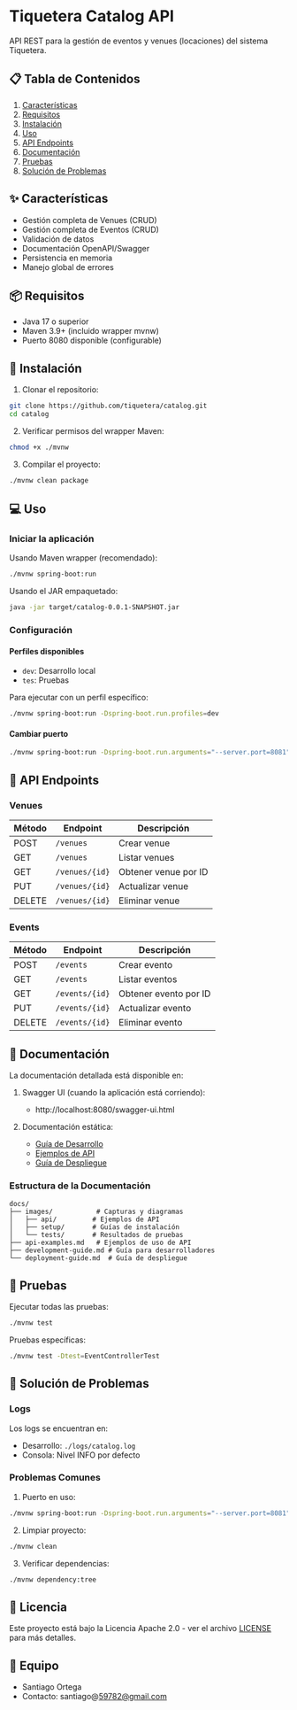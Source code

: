 # Tiquetera Catalog API

API REST para la gestión de eventos y venues (locaciones) del sistema Tiquetera.

## 📋 Tabla de Contenidos
1. [Características](#características)
2. [Requisitos](#requisitos)
3. [Instalación](#instalación)
4. [Uso](#uso)
5. [API Endpoints](#api-endpoints)
6. [Documentación](#documentación)
7. [Pruebas](#pruebas)
8. [Solución de Problemas](#solución-de-problemas)

## ✨ Características

- Gestión completa de Venues (CRUD)
- Gestión completa de Eventos (CRUD)
- Validación de datos
- Documentación OpenAPI/Swagger
- Persistencia en memoria
- Manejo global de errores

## 📦 Requisitos

- Java 17 o superior
- Maven 3.9+ (incluido wrapper mvnw)
- Puerto 8080 disponible (configurable)

## 🚀 Instalación

1. Clonar el repositorio:
```bash
git clone https://github.com/tiquetera/catalog.git
cd catalog
```

2. Verificar permisos del wrapper Maven:
```bash
chmod +x ./mvnw
```

3. Compilar el proyecto:
```bash
./mvnw clean package
```

## 💻 Uso

### Iniciar la aplicación

Usando Maven wrapper (recomendado):
```bash
./mvnw spring-boot:run
```

Usando el JAR empaquetado:
```bash
java -jar target/catalog-0.0.1-SNAPSHOT.jar
```

### Configuración

#### Perfiles disponibles
- `dev`: Desarrollo local
- `tes`: Pruebas

Para ejecutar con un perfil específico:
```bash
./mvnw spring-boot:run -Dspring-boot.run.profiles=dev
```

#### Cambiar puerto
```bash
./mvnw spring-boot:run -Dspring-boot.run.arguments="--server.port=8081"
```

## 🔗 API Endpoints

### Venues

| Método | Endpoint | Descripción |
|--------|----------|-------------|
| POST | `/venues` | Crear venue |
| GET | `/venues` | Listar venues |
| GET | `/venues/{id}` | Obtener venue por ID |
| PUT | `/venues/{id}` | Actualizar venue |
| DELETE | `/venues/{id}` | Eliminar venue |

### Events

| Método | Endpoint | Descripción |
|--------|----------|-------------|
| POST | `/events` | Crear evento |
| GET | `/events` | Listar eventos |
| GET | `/events/{id}` | Obtener evento por ID |
| PUT | `/events/{id}` | Actualizar evento |
| DELETE | `/events/{id}` | Eliminar evento |

## 📖 Documentación

La documentación detallada está disponible en:

1. Swagger UI (cuando la aplicación está corriendo):
   - http://localhost:8080/swagger-ui.html

2. Documentación estática:
   - [Guía de Desarrollo](docs/development-guide.md)
   - [Ejemplos de API](docs/api-examples.md)
   - [Guía de Despliegue](docs/deployment-guide.md)

### Estructura de la Documentación
```
docs/
├── images/           # Capturas y diagramas
│   ├── api/         # Ejemplos de API
│   ├── setup/       # Guías de instalación
│   └── tests/       # Resultados de pruebas
├── api-examples.md   # Ejemplos de uso de API
├── development-guide.md # Guía para desarrolladores
└── deployment-guide.md  # Guía de despliegue
```

## 🧪 Pruebas

Ejecutar todas las pruebas:
```bash
./mvnw test
```

Pruebas específicas:
```bash
./mvnw test -Dtest=EventControllerTest
```

## 🔧 Solución de Problemas

### Logs
Los logs se encuentran en:
- Desarrollo: `./logs/catalog.log`
- Consola: Nivel INFO por defecto

### Problemas Comunes

1. Puerto en uso:
```bash
./mvnw spring-boot:run -Dspring-boot.run.arguments="--server.port=8081"
```

2. Limpiar proyecto:
```bash
./mvnw clean
```

3. Verificar dependencias:
```bash
./mvnw dependency:tree
```

## 📄 Licencia

Este proyecto está bajo la Licencia Apache 2.0 - ver el archivo [LICENSE](LICENSE) para más detalles.

## 👥 Equipo

- Santiago Ortega
- Contacto: santiago@59782@gmail.com